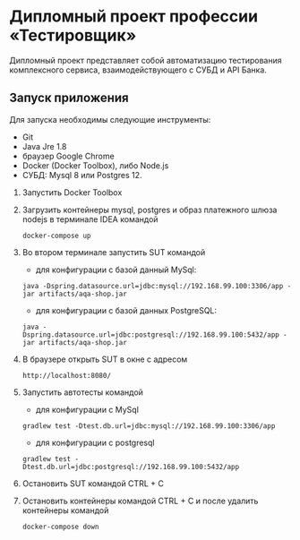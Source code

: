 # Дипломный проект профессии «Тестировщик»
Дипломный проект представляет собой автоматизацию тестирования комплексного сервиса, взаимодействующего с СУБД и API Банка.

## Запуск приложения
Для запуска необходимы следующие инструменты:
* Git
* Java Jre 1.8
* браузер Google Chrome
* Docker (Docker Toolbox), либо Node.js 
* СУБД: Mysql 8 или Postgres 12.

1. Запустить Docker Toolbox 
2. Загрузить контейнеры mysql, postgres и образ платежного шлюза nodejs в терминале IDEA командой 
          
    ````
    docker-compose up
    ````
 
3. Во втором терминале запустить SUT командой

   - для конфигурации с базой данный MySql: 
  
    ````
    java -Dspring.datasource.url=jdbc:mysql://192.168.99.100:3306/app -jar artifacts/aqa-shop.jar
    ````
            
   - для конфигурации с базой данных PostgreSQL:
  
    ````
    java -Dspring.datasource.url=jdbc:postgresql://192.168.99.100:5432/app -jar artifacts/aqa-shop.jar
    ```` 
            
4. В браузере открыть SUT в окне с адресом 

    ````
    http://localhost:8080/
    ````
     
5. Запустить автотесты командой 

   -  для конфигурации с MySql
 
    ````
    gradlew test -Dtest.db.url=jdbc:mysql://192.168.99.100:3306/app
    ````
            
   - для конфигурации с postgresql
 
    ````
    gradlew test -Dtest.db.url=jdbc:postgresql://192.168.99.100:5432/app
    ````
6. Остановить SUT командой CTRL + C

7. Остановить контейнеры командой CTRL + C и после удалить контейнеры командой

    ````
    docker-compose down
    ````     
